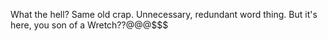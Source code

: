 What the hell? Same old crap. Unnecessary, redundant word thing. But it's here, you son of a Wretch??@@@$$$
